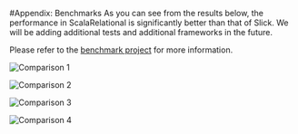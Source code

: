 #Appendix: Benchmarks
As you can see from the results below, the performance in ScalaRelational is significantly better than that of Slick. We will be adding additional tests and additional frameworks in the future.

Please refer to the [benchmark project](https://github.com/outr/scalarelational-benchmarks) for more information.

![Comparison 1](http://captiveimagination.com/download/SlickComparison01.png?2)

![Comparison 2](http://captiveimagination.com/download/SlickComparison02.png?2)

![Comparison 3](http://captiveimagination.com/download/SlickComparison03.png?2)

![Comparison 4](http://captiveimagination.com/download/SlickComparison04.png?2)